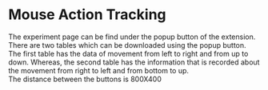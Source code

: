# Mouse Action Tracking
 The experiment page can be find under the popup button 
 of the extension. 
 There are two tables which can be downloaded using the popup button. The first table has the data of movement from left to right and from up to down. Whereas, the second table has the information that is recorded about the movement from right to left and from bottom to up.    
 The distance between the buttons is 800X400

